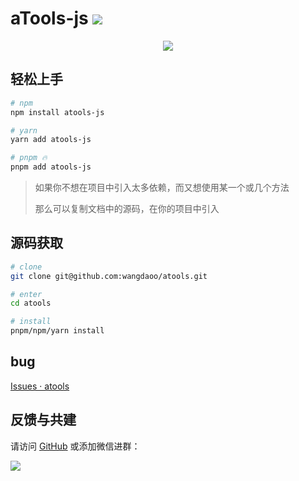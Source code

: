 # aTools-js ![](https://img.shields.io/github/license/wangdaoo/atools)

<div style="text-align: center;">
  <img src="http://cdn.wangdaoo.com/atools_banner.png?imageView2/2/w/550/interlace/1" />
</div>

## 轻松上手

```bash
# npm
npm install atools-js

# yarn
yarn add atools-js

# pnpm 🔥
pnpm add atools-js
```

> 如果你不想在项目中引入太多依赖，而又想使用某一个或几个方法
>
> 那么可以复制文档中的源码，在你的项目中引入

## 源码获取

```bash
# clone
git clone git@github.com:wangdaoo/atools.git

# enter
cd atools

# install
pnpm/npm/yarn install
```

## bug

[Issues · atools](https://github.com/wangdaoo/atools/issues)

## 反馈与共建

请访问 [GitHub](https://github.com/wangdaoo/atools) 或添加微信进群：

<div>
  <img data-type="atools" src="http://cdn.wangdaoo.com/wechat.png?imageView2/1/w/400/h/400/interlace/1" />
</div>
